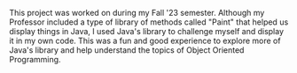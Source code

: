 This project was worked on during my Fall '23 semester. 
Although my Professor included a type of library of methods called "Paint" that helped us display things in Java, I used Java's library to challenge myself and display it in my own code.
This was a fun and good experience to explore more of Java's library and help understand the topics of Object Oriented Programming.
